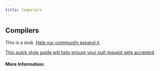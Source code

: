 ```yaml
---
title: Compilers
---
```


## Compilers

This is a stub. [Help our community expand it](https://github.com/freecodecamp/guides/tree/master/src/pages/articles/computer-science/compilers/index.md).

[This quick style guide will help ensure your pull request gets accepted](https://github.com/freeCodeCamp/guides/blob/master/README.md).

<!-- The article goes here, in GitHub-flavored Markdown. Feel free to add YouTube videos, images, and CodePen/JSBin embeds  -->

#### More Information:
<!-- Please add any articles you think might be helpful to read before writing the article -->


